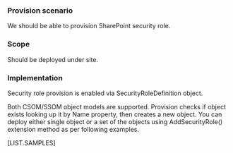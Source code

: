 
### Provision scenario
We should be able to provision SharePoint security role.

### Scope
Should be deployed under site.

### Implementation
Security role provision is enabled via SecurityRoleDefinition object.

Both CSOM/SSOM object models are supported. 
Provision checks if object exists looking up it by Name property, then creates a new object. 
You can deploy either single object or a set of the objects using AddSecurityRole() extension method as per following examples.

[LIST.SAMPLES]
